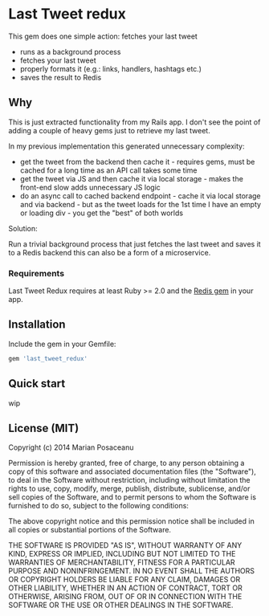 # Last Tweet redux

This gem does one simple action: fetches your last tweet

- runs as a background process
- fetches your last tweet
- properly formats it (e.g.: links, handlers, hashtags etc.)
- saves the result to Redis

## Why

This is just extracted functionality from my Rails app. I don't see the point of adding a couple of heavy gems just to retrieve my last tweet.

In my previous implementation this generated unnecessary complexity:

- get the tweet from the backend then cache it - requires gems, must be cached for a long time as an API call takes some time
- get the tweet via JS and then cache it via local storage - makes the front-end slow adds unnecessary JS logic
- do an async call to cached backend endpoint - cache it via local storage and via backend - but as the tweet loads for the 1st time I have an empty or loading div - you get the "best" of both worlds

Solution:

Run a trivial background process that just fetches the last tweet and saves it to a Redis backend this can also be a form of a microservice.

### Requirements

Last Tweet Redux requires at least Ruby >= 2.0 and the [Redis gem](https://github.com/redis/redis-rb) in your app.

## Installation

Include the gem in your Gemfile:

```ruby
gem 'last_tweet_redux'
```

## Quick start

wip

## License (MIT)

Copyright (c) 2014 Marian Posaceanu

Permission is hereby granted, free of charge, to any person obtaining a copy of this software and associated documentation files (the "Software"), to deal in the Software without restriction, including without limitation the rights to use, copy, modify, merge, publish, distribute, sublicense, and/or sell copies of the Software, and to permit persons to whom the Software is furnished to do so, subject to the following conditions:

The above copyright notice and this permission notice shall be included in all copies or substantial portions of the Software.

THE SOFTWARE IS PROVIDED "AS IS", WITHOUT WARRANTY OF ANY KIND, EXPRESS OR IMPLIED, INCLUDING BUT NOT LIMITED TO THE WARRANTIES OF MERCHANTABILITY, FITNESS FOR A PARTICULAR PURPOSE AND NONINFRINGEMENT. IN NO EVENT SHALL THE AUTHORS OR COPYRIGHT HOLDERS BE LIABLE FOR ANY CLAIM, DAMAGES OR OTHER LIABILITY, WHETHER IN AN ACTION OF CONTRACT, TORT OR OTHERWISE, ARISING FROM, OUT OF OR IN CONNECTION WITH THE SOFTWARE OR THE USE OR OTHER DEALINGS IN THE SOFTWARE.


